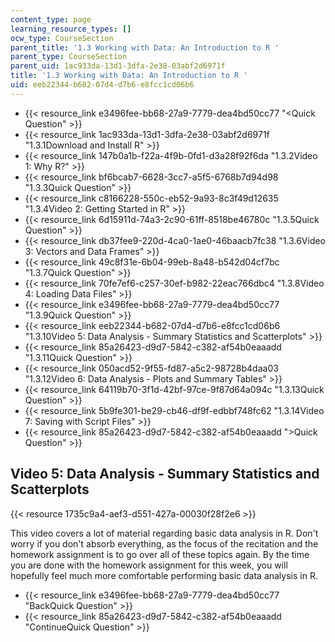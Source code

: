 ```yaml
---
content_type: page
learning_resource_types: []
ocw_type: CourseSection
parent_title: '1.3 Working with Data: An Introduction to R '
parent_type: CourseSection
parent_uid: 1ac933da-13d1-3dfa-2e38-03abf2d6971f
title: '1.3 Working with Data: An Introduction to R '
uid: eeb22344-b682-07d4-d7b6-e8fcc1cd06b6
---
```


*   {{< resource_link e3496fee-bb68-27a9-7779-dea4bd50cc77 "\<Quick Question" >}}
*   {{< resource_link 1ac933da-13d1-3dfa-2e38-03abf2d6971f "1.3.1Download and Install R" >}}
*   {{< resource_link 147b0a1b-f22a-4f9b-0fd1-d3a28f92f6da "1.3.2Video 1: Why R?" >}}
*   {{< resource_link bf6bcab7-6628-3cc7-a5f5-6768b7d94d98 "1.3.3Quick Question" >}}
*   {{< resource_link c8166228-550c-eb52-9a93-8c3f49d12635 "1.3.4Video 2: Getting Started in R" >}}
*   {{< resource_link 6d15911d-74a3-2c90-61ff-8518be46780c "1.3.5Quick Question" >}}
*   {{< resource_link db37fee9-220d-4ca0-1ae0-46baacb7fc38 "1.3.6Video 3: Vectors and Data Frames" >}}
*   {{< resource_link 49c8f31e-6b04-99eb-8a48-b542d04cf7bc "1.3.7Quick Question" >}}
*   {{< resource_link 70fe7ef6-c257-30ef-b982-22eac766dbc4 "1.3.8Video 4: Loading Data Files" >}}
*   {{< resource_link e3496fee-bb68-27a9-7779-dea4bd50cc77 "1.3.9Quick Question" >}}
*   {{< resource_link eeb22344-b682-07d4-d7b6-e8fcc1cd06b6 "1.3.10Video 5: Data Analysis - Summary Statistics and Scatterplots" >}}
*   {{< resource_link 85a26423-d9d7-5842-c382-af54b0eaaadd "1.3.11Quick Question" >}}
*   {{< resource_link 050acd52-9f55-fd87-a5c2-98728b4daa03 "1.3.12Video 6: Data Analysis - Plots and Summary Tables" >}}
*   {{< resource_link 64119b70-3f1d-42bf-97ce-9f87d64a094c "1.3.13Quick Question" >}}
*   {{< resource_link 5b9fe301-be29-cb46-df9f-edbbf748fc62 "1.3.14Video 7: Saving with Script Files" >}}
*   {{< resource_link 85a26423-d9d7-5842-c382-af54b0eaaadd "\>Quick Question" >}}

Video 5: Data Analysis - Summary Statistics and Scatterplots
------------------------------------------------------------

{{< resource 1735c9a4-aef3-d551-427a-00030f28f2e6 >}}

This video covers a lot of material regarding basic data analysis in R. Don't worry if you don't absorb everything, as the focus of the recitation and the homework assignment is to go over all of these topics again. By the time you are done with the homework assignment for this week, you will hopefully feel much more comfortable performing basic data analysis in R.

*   {{< resource_link e3496fee-bb68-27a9-7779-dea4bd50cc77 "BackQuick Question" >}}
*   {{< resource_link 85a26423-d9d7-5842-c382-af54b0eaaadd "ContinueQuick Question" >}}